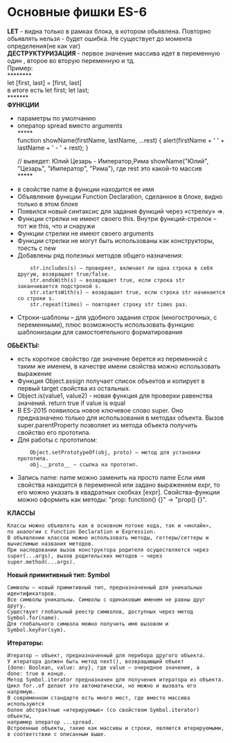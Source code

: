 <h1>Основные фишки ES-6</h1>
<div><strong>LET</strong> - видна только в рамках блока, в котором обьявлена.
Повторно обьявлять нельзя - будет ошибка. Не существует до момента определения(не как var)</div>
<div><strong>ДЕСТРУКТУРИЗАЦИЯ</strong> - первое значение массива идет в переменную один
, второе во вторую переменную и тд.</br>Пример:</br>
********</br>
let [first, last] = [first, last]</br>в итоге есть let first; let last;</br>*******</div>
<div><strong>ФУНКЦИИ</strong></br>
<ul>
<li>параметры по умолчанию</li>
<li>оператор spread вместо arguments</br>*****</br>function showName(firstName, lastName, ...rest) {
                                                     alert(firstName + ' ' + lastName + ' - ' + rest);
                                                   }
                                                   
// выведет: Юлий Цезарь - Император,Рима
showName("Юлий", "Цезарь", "Император", "Рима"), где rest это какой-то массив</br>*****</li>
<li>в свойстве name в функции находится ее имя</li>
<li>Объявление функции Function Declaration, сделанное в блоке, видно только в этом блоке</li>
<li>Появился новый синтаксис для задания функций через «стрелку» =>.</li>
<li>Функции стрелки не имеют своего this. Внутри функций-стрелок – тот же this, что и снаружи</li>
<li>Функции стрелки не имеют своего arguments</li>
<li>Функции стрелки не могут быть использованы как конструкторы, тоесть с new</li>
<li>Добавлены ряд полезных методов общего назначения:
    
        str.includes(s) – проверяет, включает ли одна строка в себя другую, возвращает true/false.
        str.endsWith(s) – возвращает true, если строка str заканчивается подстрокой s.
        str.startsWith(s) – возвращает true, если строка str начинается со строки s.
        str.repeat(times) – повторяет строку str times раз.
</li>
<li>Строки-шаблоны – для удобного задания строк (многострочных, с переменными), плюс возможность использовать функцию шаблонизации для самостоятельного форматирования</li>
</ul></div>
<div><strong>ОБЬЕКТЫ:</strong>
<ul>
<li>есть короткое свойство где значение берется из переменной с таким же именем, в качестве имени свойства можно использовать выражение</li>
<li>Функция Object.assign получает список объектов и копирует в первый target свойства из остальных.</li>
<li>Object.is(value1, value2) - новая функция для проверки равенства значений. return true if value is equal</li>
<li>В ES-2015 появилось новое ключевое слово super. Оно предназначено только для использования в методах объекта. Вызов super.parentProperty позволяет из метода объекта получить свойство его прототипа.</li>
<li>Для работы с прототипом:
    
        Object.setPrototypeOf(obj, proto) – метод для установки прототипа.
        obj.__proto__ – ссылка на прототип.
</li>
<li>
    Запись name: name можно заменить на просто name
    Если имя свойства находится в переменной или задано выражением expr, то его можно указать в квадратных скобках [expr].
    Свойства-функции можно оформить как методы: "prop: function() {}" → "prop() {}".
</li>
</ul></div>
<div><strong>КЛАССЫ</strong></br>

    Классы можно объявлять как в основном потоке кода, так и «инлайн», 
    по аналогии с Function Declaration и Expression.
    В объявлении классов можно использовать методы, геттеры/сеттеры и 
    вычислимые названия методов.
    При наследовании вызов конструктора родителя осуществляется через 
    super(...args), вызов родительских методов – через super.method(...args).

</div>
<div>
<strong>Новый примитивный тип: Symbol</strong>

    Символы – новый примитивный тип, предназначенный для уникальных 
    идентификаторов.
    Все символы уникальны. Символы с одинаковым именем не равны друг другу.
    Существует глобальный реестр символов, доступных через метод Symbol.for(name). 
    Для глобального символа можно получить имя вызовом и Symbol.keyFor(sym).

</div>
<div>
<strong>Итераторы:</strong>

    Итератор – объект, предназначенный для перебора другого объекта.
    У итератора должен быть метод next(), возвращающий объект 
    {done: Boolean, value: any}, где value – очередное значение, а 
    done: true в конце.
    Метод Symbol.iterator предназначен для получения итератора из объекта. 
    Цикл for..of делает это автоматически, но можно и вызвать его напрямую.
    В современном стандарте есть много мест, где вместо массива используются 
    более абстрактные «итерируемые» (со свойством Symbol.iterator) объекты, 
    например оператор ...spread.
    Встроенные объекты, такие как массивы и строки, являются итерируемыми, 
    в соответствии с описанным выше.

</div>
